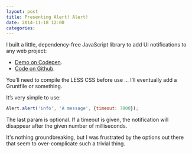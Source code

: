```yaml
---
layout: post
title: Presenting Alert! Alert!
date: 2014-11-18 12:00
categories: 
---
```


I built a little, dependency-free JavaScript library to add UI notifications to any web project:

 - [Demo on Codepen](https://codepen.io/whusterj/pen/qEWMwG).
 - [Code on Github](https://github.com/whusterj/alert-alert).

You’ll need to compile the LESS CSS before use … I’ll eventually add a Gruntfile or something.

It’s very simple to use:

```javascript
Alert.alert('info', 'A message', {timeout: 7000});
```

The last param is optional. If a timeout is given, the notification will disappear after the given number of milliseconds.

It's nothing groundbreaking, but I was frustrated by the options out there that seem to over-complicate such a trivial thing.
